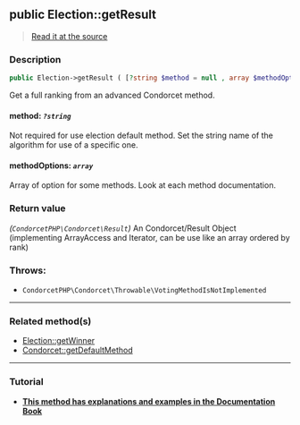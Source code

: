 ## public Election::getResult

> [Read it at the source](https://github.com/julien-boudry/Condorcet/blob/master/src/ElectionProcess/ResultsProcess.php#L59)

### Description    

```php
public Election->getResult ( [?string $method = null , array $methodOptions = []] ): CondorcetPHP\Condorcet\Result
```

Get a full ranking from an advanced Condorcet method.
    

#### **method:** *`?string`*   
Not required for use election default method. Set the string name of the algorithm for use of a specific one.    


#### **methodOptions:** *`array`*   
Array of option for some methods. Look at each method documentation.    


### Return value   

*(`CondorcetPHP\Condorcet\Result`)* An Condorcet/Result Object (implementing ArrayAccess and Iterator, can be use like an array ordered by rank)



### Throws:   

* ```CondorcetPHP\Condorcet\Throwable\VotingMethodIsNotImplemented``` 

---------------------------------------

### Related method(s)      

* [Election::getWinner](/Docs/ApiReferences/Election%20Class/public%20Election--getWinner.md)    
* [Condorcet::getDefaultMethod](/Docs/ApiReferences/Condorcet%20Class/public%20static%20Condorcet--getDefaultMethod.md)    

---------------------------------------

### Tutorial

* **[This method has explanations and examples in the Documentation Book](https://www.condorcet.io/3.AsPhpLibrary/6.Results/2.FullRanking)**    
